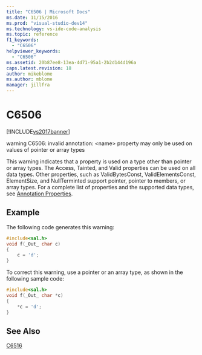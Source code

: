 ```yaml
---
title: "C6506 | Microsoft Docs"
ms.date: 11/15/2016
ms.prod: "visual-studio-dev14"
ms.technology: vs-ide-code-analysis
ms.topic: reference
f1_keywords: 
  - "C6506"
helpviewer_keywords: 
  - "C6506"
ms.assetid: 20b87ee8-13ea-4d71-95a1-2b2d144d196a
caps.latest.revision: 18
author: mikeblome
ms.author: mblome
manager: jillfra
---
```

# C6506
[!INCLUDE[vs2017banner](../includes/vs2017banner.md)]

warning C6506: invalid annotation: \<name> property may only be used on values of pointer or array types  
  
 This warning indicates that a property is used on a type other than pointer or array types. The Access, Tainted, and Valid properties can be used on all data types. Other properties, such as ValidBytesConst, ValidElementsConst, ElementSize, and NullTerminted support pointer, pointer to members, or array types. For a complete list of properties and the supported data types, see [Annotation Properties](https://msdn.microsoft.com/f77b4370-6bda-4294-bd2a-e7d0df182a3d).  
  
## Example  
 The following code generates this warning:  
  
```cpp  
#include<sal.h>  
void f(_Out_ char c)  
{  
    c = 'd';  
}  
```  
  
 To correct this warning, use a pointer or an array type, as shown in the following sample code:  
  
```cpp  
#include<sal.h>  
void f(_Out_ char *c)  
{  
    *c = 'd';  
}  
```  
  
## See Also  
 [C6516](../code-quality/c6516.md)
